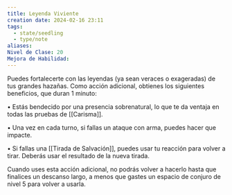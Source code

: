 ```yaml
---
title: Leyenda Viviente
creation date: 2024-02-16 23:11
tags:
  - state/seedling
  - type/note
aliases: 
Nivel de Clase: 20
Mejora de Habilidad:
---
```

Puedes fortalecerte con las leyendas (ya sean veraces o exageradas) de tus grandes hazañas. Como acción adicional, obtienes los siguientes beneficios, que duran 1 minuto:

• Estás bendecido por una presencia sobrenatural, lo que te da ventaja en todas las pruebas de
[[Carisma]].

• Una vez en cada turno, si fallas un ataque con arma, puedes hacer que impacte.

• Si fallas una [[Tirada de Salvación]], puedes usar tu reacción para volver a tirar. Deberás usar el
resultado de la nueva tirada.

Cuando uses esta acción adicional, no podrás volver a hacerlo hasta que finalices un descanso largo, a menos que gastes un espacio de conjuro de nivel 5 para volver a usarla.



